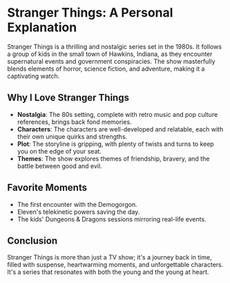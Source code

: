 # Stranger Things: A Personal Explanation

Stranger Things is a thrilling and nostalgic series set in the 1980s. It follows a group of kids in the small town of Hawkins, Indiana, as they encounter supernatural events and government conspiracies. The show masterfully blends elements of horror, science fiction, and adventure, making it a captivating watch.

## Why I Love Stranger Things
- **Nostalgia**: The 80s setting, complete with retro music and pop culture references, brings back fond memories.
- **Characters**: The characters are well-developed and relatable, each with their own unique quirks and strengths.
- **Plot**: The storyline is gripping, with plenty of twists and turns to keep you on the edge of your seat.
- **Themes**: The show explores themes of friendship, bravery, and the battle between good and evil.

## Favorite Moments
- The first encounter with the Demogorgon.
- Eleven's telekinetic powers saving the day.
- The kids' Dungeons & Dragons sessions mirroring real-life events.

## Conclusion
Stranger Things is more than just a TV show; it's a journey back in time, filled with suspense, heartwarming moments, and unforgettable characters. It's a series that resonates with both the young and the young at heart.
